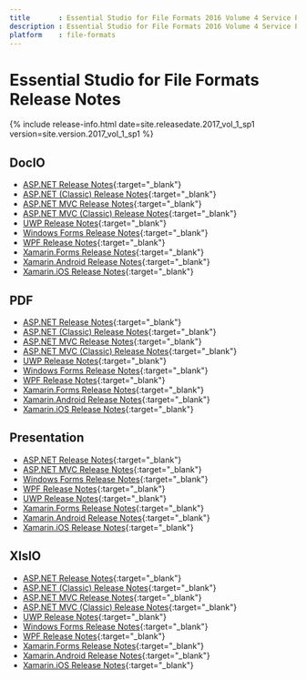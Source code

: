 ```yaml
---
title		: Essential Studio for File Formats 2016 Volume 4 Service Pack 1 Release Notes
description	: Essential Studio for File Formats 2016 Volume 4 Service Pack 1 Release Notes
platform	: file-formats
---
```


# Essential Studio for File Formats Release Notes

{% include release-info.html date=site.releasedate.2017_vol_1_sp1 version=site.version.2017_vol_1_sp1 %} 

## DocIO

* [ASP.NET Release Notes](/aspnet/release-notes/v14.4.0.20#docio){:target="_blank"}
* [ASP.NET (Classic) Release Notes](/aspnet-classic/release-notes/v14.4.0.20#docio){:target="_blank"}
* [ASP.NET MVC Release Notes](/aspnetmvc/release-notes/v14.4.0.20#docio){:target="_blank"}
* [ASP.NET MVC (Classic) Release Notes](/aspnetmvc-classic/release-notes/v14.4.0.20#docio){:target="_blank"}
* [UWP Release Notes](/uwp/release-notes/v14.4.0.20#docio){:target="_blank"}
* [Windows Forms Release Notes](/windowsforms/release-notes/v14.4.0.20#docio){:target="_blank"}
* [WPF Release Notes](/wpf/release-notes/v14.4.0.20#docio){:target="_blank"}
* [Xamarin.Forms Release Notes](/xamarin/release-notes/v14.4.0.20#docio){:target="_blank"}
* [Xamarin.Android Release Notes](/xamarin-android/release-notes/v14.4.0.20#docio){:target="_blank"}
* [Xamarin.iOS Release Notes](/xamarin-ios/release-notes/v14.4.0.20#docio){:target="_blank"}

## PDF

* [ASP.NET Release Notes](/aspnet/release-notes/v14.4.0.20#pdf){:target="_blank"}
* [ASP.NET (Classic) Release Notes](/aspnet-classic/release-notes/v14.4.0.20#pdf){:target="_blank"}
* [ASP.NET MVC Release Notes](/aspnetmvc/release-notes/v14.4.0.20#pdf){:target="_blank"}
* [ASP.NET MVC (Classic) Release Notes](/aspnetmvc-classic/release-notes/v14.4.0.20#pdf){:target="_blank"}
* [UWP Release Notes](/uwp/release-notes/v14.4.0.20#pdf){:target="_blank"}
* [Windows Forms Release Notes](/windowsforms/release-notes/v14.4.0.20#pdf){:target="_blank"}
* [WPF Release Notes](/wpf/release-notes/v14.4.0.20#pdf){:target="_blank"}
* [Xamarin.Forms Release Notes](/xamarin/release-notes/v14.4.0.20#pdf){:target="_blank"}
* [Xamarin.Android Release Notes](/xamarin-android/release-notes/v14.4.0.20#pdf){:target="_blank"}
* [Xamarin.iOS Release Notes](/xamarin-ios/release-notes/v14.4.0.20#pdf){:target="_blank"}

## Presentation

* [ASP.NET Release Notes](/aspnet/release-notes/v14.4.0.20#presentation){:target="_blank"}
* [ASP.NET MVC Release Notes](/aspnetmvc/release-notes/v14.4.0.20#presentation){:target="_blank"}
* [Windows Forms Release Notes](/windowsforms/release-notes/v14.4.0.20#presentation){:target="_blank"}
* [WPF Release Notes](/wpf/release-notes/v14.4.0.20#presentation){:target="_blank"}
* [UWP Release Notes](/uwp/release-notes/v14.4.0.20#presentation){:target="_blank"}
* [Xamarin.Forms Release Notes](/xamarin/release-notes/v14.4.0.20#presentation){:target="_blank"}
* [Xamarin.Android Release Notes](/xamarin-android/release-notes/v14.4.0.20#presentation){:target="_blank"}
* [Xamarin.iOS Release Notes](/xamarin-ios/release-notes/v14.4.0.20#presentation){:target="_blank"}

## XlsIO

* [ASP.NET Release Notes](/aspnet/release-notes/v14.4.0.20#xlsio){:target="_blank"}
* [ASP.NET (Classic) Release Notes](/aspnet-classic/release-notes/v14.4.0.20#xlsio){:target="_blank"}
* [ASP.NET MVC Release Notes](/aspnetmvc/release-notes/v14.4.0.20#xlsio){:target="_blank"}
* [ASP.NET MVC (Classic) Release Notes](/aspnetmvc-classic/release-notes/v14.4.0.20#xlsio){:target="_blank"}
* [UWP Release Notes](/uwp/release-notes/v14.4.0.20#xlsio){:target="_blank"}
* [Windows Forms Release Notes](/windowsforms/release-notes/v14.4.0.20#xlsio){:target="_blank"}
* [WPF Release Notes](/wpf/release-notes/v14.4.0.20#xlsio){:target="_blank"}
* [Xamarin.Forms Release Notes](/xamarin/release-notes/v14.4.0.20#xlsio){:target="_blank"}
* [Xamarin.Android Release Notes](/xamarin-android/release-notes/v14.4.0.20#xlsio){:target="_blank"}
* [Xamarin.iOS Release Notes](/xamarin-ios/release-notes/v14.4.0.20#xlsio){:target="_blank"}